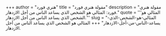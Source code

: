 +++
author = "هنري فورد"
title = "مقولة هنري فورد"
description = "مقولة هنري فورد: المثالي هو الشخص الذي يساعد الناس من أجل الازدهار."
quote = '''المثالي هو الشخص الذي يساعد الناس من أجل الازدهار.''' 
slug = "المثالي-هو-الشخص-الذي-يساعد-الناس-من-أجل-الازدهار"
+++
المثالي هو الشخص الذي يساعد الناس من أجل الازدهار.
